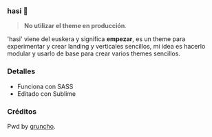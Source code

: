 ### hasi 🤙

> **No utilizar el theme en producción**.

'hasi' viene del euskera y significa **empezar**, es un theme para experimentar y crear landing y verticales sencillos, mi idea es hacerlo modular y usarlo de base para crear varios themes sencillos.

### Detalles

* Funciona con SASS
* Editado con Sublime

### Créditos

Pwd by [gruncho](http://worldx3.com).
